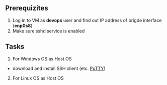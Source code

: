 ## Prerequizites
1. Log in to VM as **devops** user and find out IP address of brigde interface (**enp0s8**)
2. Make sure sshd service is enabled
  
## Tasks

1. For Windows OS as Host OS  
- download and install SSH client (etc. [PuTTY](https://www.putty.org/))

2. For Linux OS as Host OS

